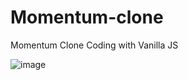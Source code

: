 # Momentum-clone
Momentum Clone Coding with Vanilla JS

![image](https://user-images.githubusercontent.com/94573832/173623566-305035e3-4f3b-4acd-8779-0a7a039ab8a4.png)
